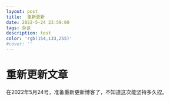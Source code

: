 ```yaml
---
layout: post
title:  重新更新
date: 2022-5-24 23:59:00
tags: 杂谈
description: test
color: 'rgb(154,133,255)'
#cover: ''
---
```


# 重新更新文章

在2022年5月24号，准备重新更新博客了，不知道这次能坚持多久捏。

